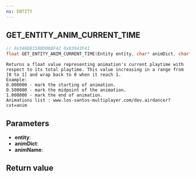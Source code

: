 ```yaml
---
ns: ENTITY
---
```

## GET_ENTITY_ANIM_CURRENT_TIME

```c
// 0x346D81500D088F42 0x83943F41
float GET_ENTITY_ANIM_CURRENT_TIME(Entity entity, char* animDict, char* animName);
```

```
Returns a float value representing animation's current playtime with respect to its total playtime. This value increasing in a range from [0 to 1] and wrap back to 0 when it reach 1.  
Example:  
0.000000 - mark the starting of animation.  
0.500000 - mark the midpoint of the animation.  
1.000000 - mark the end of animation.  
Animations list : www.los-santos-multiplayer.com/dev.airdancer?cxt=anim  
```

## Parameters
* **entity**: 
* **animDict**: 
* **animName**: 

## Return value
